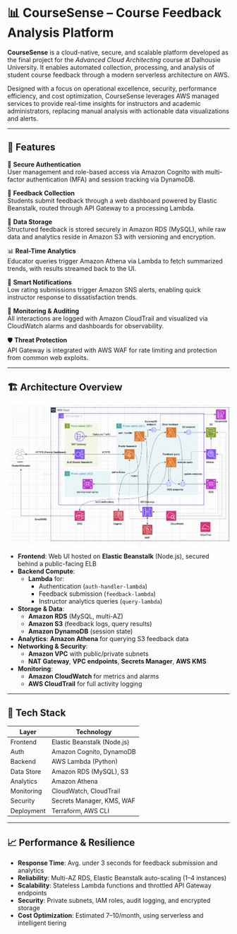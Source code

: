 # 📊 CourseSense – Course Feedback Analysis Platform

**CourseSense** is a cloud-native, secure, and scalable platform developed as the final project for the *Advanced Cloud Architecting* course at Dalhousie University. It enables automated collection, processing, and analysis of student course feedback through a modern serverless architecture on AWS.

Designed with a focus on operational excellence, security, performance efficiency, and cost optimization, CourseSense leverages AWS managed services to provide real-time insights for instructors and academic administrators, replacing manual analysis with actionable data visualizations and alerts.

---

## 🚀 Features

🔐 **Secure Authentication**  
User management and role-based access via Amazon Cognito with multi-factor authentication (MFA) and session tracking via DynamoDB.  
   
📨 **Feedback Collection**  
Students submit feedback through a web dashboard powered by Elastic Beanstalk, routed through API Gateway to a processing Lambda.  

📁 **Data Storage**  
Structured feedback is stored securely in Amazon RDS (MySQL), while raw data and analytics reside in Amazon S3 with versioning and encryption.  

📊 **Real-Time Analytics**  
Educator queries trigger Amazon Athena via Lambda to fetch summarized trends, with results streamed back to the UI.  

📣 **Smart Notifications**  
Low rating submissions trigger Amazon SNS alerts, enabling quick instructor response to dissatisfaction trends.  

📡 **Monitoring & Auditing**  
All interactions are logged with Amazon CloudTrail and visualized via CloudWatch alarms and dashboards for observability.  

🛡️ **Threat Protection**  
API Gateway is integrated with AWS WAF for rate limiting and protection from common web exploits.  

---

## 🏗️ Architecture Overview
![Architecture Diagram](architecture_diagram.png)
- **Frontend**: Web UI hosted on **Elastic Beanstalk** (Node.js), secured behind a public-facing ELB
- **Backend Compute**:  
  - **Lambda** for:
    - Authentication (`auth-handler-lambda`)
    - Feedback submission (`feedback-lambda`)
    - Instructor analytics queries (`query-lambda`)
- **Storage & Data**:  
  - **Amazon RDS** (MySQL, multi-AZ)
  - **Amazon S3** (feedback logs, query results)
  - **Amazon DynamoDB** (session state)
- **Analytics**: **Amazon Athena** for querying S3 feedback data  
- **Networking & Security**:  
  - **Amazon VPC** with public/private subnets  
  - **NAT Gateway**, **VPC endpoints**, **Secrets Manager**, **AWS KMS**  
- **Monitoring**:  
  - **Amazon CloudWatch** for metrics and alarms  
  - **AWS CloudTrail** for full activity logging  

---

## 🧰 Tech Stack

| Layer        | Technology                  |
|--------------|------------------------------|
| Frontend     | Elastic Beanstalk (Node.js)  |
| Auth         | Amazon Cognito, DynamoDB     |
| Backend      | AWS Lambda (Python)          |
| Data Store   | Amazon RDS (MySQL), S3       |
| Analytics    | Amazon Athena                |
| Monitoring   | CloudWatch, CloudTrail       |
| Security     | Secrets Manager, KMS, WAF    |
| Deployment   | Terraform, AWS CLI           |

---

## 📈 Performance & Resilience

- **Response Time**: Avg. under 3 seconds for feedback submission and analytics
- **Reliability**: Multi-AZ RDS, Elastic Beanstalk auto-scaling (1–4 instances)
- **Scalability**: Stateless Lambda functions and throttled API Gateway endpoints
- **Security**: Private subnets, IAM roles, audit logging, and encrypted storage
- **Cost Optimization**: Estimated $7–$10/month, using serverless and intelligent tiering
